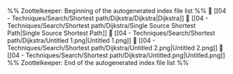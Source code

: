 %% Zoottelkeeper: Beginning of the autogenerated index file list  %%
📄 [[04 - Techniques/Search/Shortest path/Dijkstra/Dijkstra|Dijkstra]]
📄 [[04 - Techniques/Search/Shortest path/Dijkstra/Single Source Shortest Path|Single Source Shortest Path]]
📄 [[04 - Techniques/Search/Shortest path/Dijkstra/Untitled 1.png|Untitled 1.png]]
📄 [[04 - Techniques/Search/Shortest path/Dijkstra/Untitled 2.png|Untitled 2.png]]
📄 [[04 - Techniques/Search/Shortest path/Dijkstra/Untitled.png|Untitled.png]]
%% Zoottelkeeper: End of the autogenerated index file list  %%
